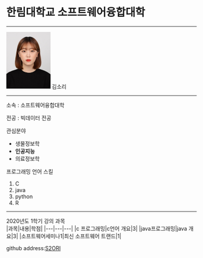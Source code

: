 # 한림대학교 소프트웨어융합대학
---
<img src=2020.jpg height=150 widht=100>
김소리

---

소속 : 소프트웨어융합대학

전공 : 빅데이터 전공

관심분야   
* 생물정보학
* **인공지능**
* 의료정보학

프로그래밍 언어 스킬   
1. C
2. java
3. python
4. R

------------------------------

2020년도 1학기 강의 과목   
|과목|내용|학점|
|---|---|---|
|c 프로그래밍|c언어 개요|3|
|java프로그래밍|java 개요|3|
|소프트웨어세미나1|최신 소프트웨어 트랜드|1|

github address:[S2ORI][github]

[github]:http://github.com/S2ORI
